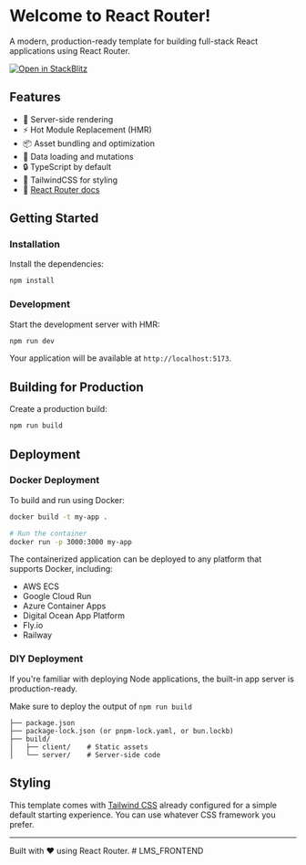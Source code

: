 # Welcome to React Router!A modern, production-ready template for building full-stack React applications using React Router.[![Open in StackBlitz](https://developer.stackblitz.com/img/open_in_stackblitz.svg)](https://stackblitz.com/github/remix-run/react-router-templates/tree/main/default)## Features- 🚀 Server-side rendering- ⚡️ Hot Module Replacement (HMR)- 📦 Asset bundling and optimization- 🔄 Data loading and mutations- 🔒 TypeScript by default- 🎉 TailwindCSS for styling- 📖 [React Router docs](https://reactrouter.com/)## Getting Started### InstallationInstall the dependencies:```bashnpm install```### DevelopmentStart the development server with HMR:```bashnpm run dev```Your application will be available at `http://localhost:5173`.## Building for ProductionCreate a production build:```bashnpm run build```## Deployment### Docker DeploymentTo build and run using Docker:```bashdocker build -t my-app .# Run the containerdocker run -p 3000:3000 my-app```The containerized application can be deployed to any platform that supports Docker, including:- AWS ECS- Google Cloud Run- Azure Container Apps- Digital Ocean App Platform- Fly.io- Railway### DIY DeploymentIf you're familiar with deploying Node applications, the built-in app server is production-ready.Make sure to deploy the output of `npm run build````├── package.json├── package-lock.json (or pnpm-lock.yaml, or bun.lockb)├── build/│   ├── client/    # Static assets│   └── server/    # Server-side code```## StylingThis template comes with [Tailwind CSS](https://tailwindcss.com/) already configured for a simple default starting experience. You can use whatever CSS framework you prefer.---Built with ❤️ using React Router.#   L M S _ F R O N T E N D   